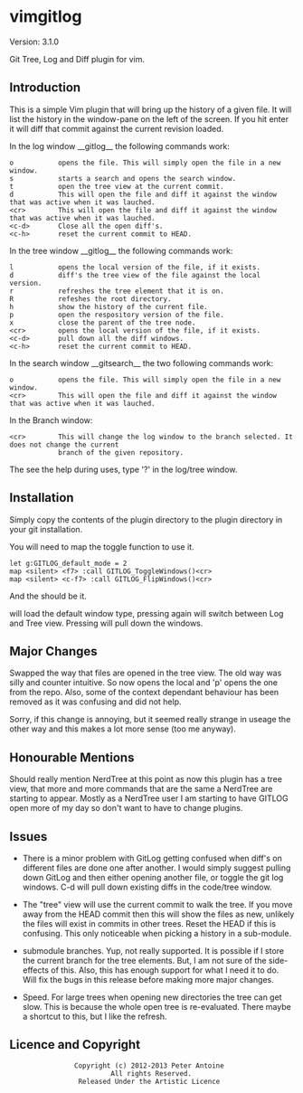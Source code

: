 vimgitlog
=========

Version: 3.1.0

Git Tree, Log and Diff plugin for vim. 

Introduction
------------

This is a simple Vim plugin that will bring up the history of a given file. It will list the history
in the window-pane on the left of the screen. If you hit enter it will diff that commit against the
current revision loaded.

In the log window \_\_gitlog\_\_ the following commands work:

    o			opens the file. This will simply open the file in a new window.
    s			starts a search and opens the search window.
	t           open the tree view at the current commit.
	d			This will open the file and diff it against the window that was active when it was lauched.
	<cr>		This will open the file and diff it against the window that was active when it was lauched.
	<c-d>		Close all the open diff's.
	<c-h>		reset the current commit to HEAD.

In the tree window \_\_gitlog\_\_ the following commands work:

    l			opens the local version of the file, if it exists.
    d			diff's the tree view of the file against the local version.
	r			refreshes the tree element that it is on.
	R			refeshes the root directory.
	h			show the history of the current file.
	p			open the respository version of the file.
	x			close the parent of the tree node.
	<cr>		opens the local version of the file, if it exists.
	<c-d>		pull down all the diff windows.
	<c-h>		reset the current commit to HEAD.

In the search window \_\_gitsearch\_\_ the two following commands work:

    o			opens the file. This will simply open the file in a new window.
	<cr>		This will open the file and diff it against the window that was active when it was lauched.

In the Branch window:

    <cr>        This will change the log window to the branch selected. It does not change the current
	            branch of the given repository.

The see the help during uses, type '?' in the log/tree window.

Installation
------------

Simply copy the contents of the plugin directory to the plugin directory in your git installation.

You will need to map the toggle function to use it.

	let g:GITLOG_default_mode = 2
	map <silent> <f7> :call GITLOG_ToggleWindows()<cr>
	map <silent> <c-f7> :call GITLOG_FlipWindows()<cr>

And the should be it.

<F7> will load the default window type, pressing again will switch between Log and Tree view. Pressing
<c-F7> will pull down the windows.

Major Changes
-------------

Swapped the way that files are opened in the tree view. The old way was silly and counter intuitive.
So <cr> now opens the local and 'p' opens the one from the repo. Also, some of the context dependant
behaviour has been removed as it was confusing and did not help.

Sorry, if this change is annoying, but it seemed really strange in useage the other way and this makes
a lot more sense (too me anyway).

Honourable Mentions
-------------------

Should really mention NerdTree at this point as now this plugin has a tree view, that more and more 
commands that are the same a NerdTree are starting to appear. Mostly as a NerdTree user I am starting
to have GITLOG open more of my day so don't want to have to change plugins.

Issues
------

- There is a minor problem with GitLog getting confused when diff's on different files are done one after
another. I would simply suggest pulling down GitLog and then either opening another file, or toggle the
git log windows. C-d will pull down existing diffs in the code/tree window.

- The "tree" view will use the current commit to walk the tree. If you move away from the HEAD
commit then this will show the files as new, unlikely the files will exist in commits in other
trees. Reset the HEAD if this is confusing. This only noticeable when picking a history in a sub-module.

- submodule branches. Yup, not really supported. It is possible if I store the current branch for the
tree elements. But, I am not sure of the side-effects of this. Also, this has enough support for what I
need it to do. Will fix the bugs in this release before making more major changes.

- Speed. For large trees when opening new directories the tree can get slow. This is because the whole
open tree is re-evaluated. There maybe a shortcut to this, but I like the refresh.

Licence and Copyright
---------------------
                    Copyright (c) 2012-2013 Peter Antoine
                             All rights Reserved.
                     Released Under the Artistic Licence
